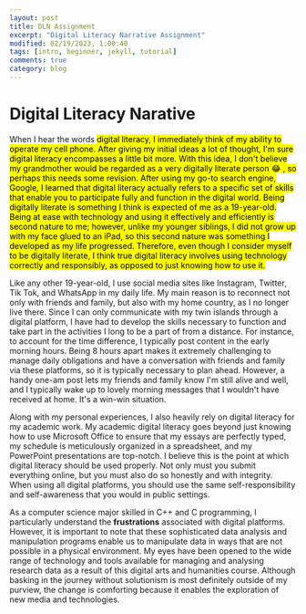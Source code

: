 ```yaml
---
layout: post
title: DLN Assignment
excerpt: "Digital Literacy Narrative Assignment"
modified: 02/19/2023, 1:00:40
tags: [intro, beginner, jekyll, tutorial]
comments: true
category: blog
---
```


# Digital Literacy Narative

When I hear the words <mark>digital literacy<mark>, I immediately think of my ability to operate my cell phone. After giving my initial ideas a lot of thought, I'm sure digital literacy encompasses a little bit more. With this idea, I don't believe my grandmother would be regarded as a very digitally literate person :joy: , so perhaps this needs some revision. After using my go-to search engine, Google, I learned that digital literacy actually refers to a specific set of skills that enable you to participate fully and function in the digital world. Being digitally literate is something I think is expected of me as a 19-year-old. Being at ease with technology and using it effectively and efficiently is second nature to me; however, unlike my younger siblings, I did not grow up with my face glued to an iPad, so this second nature was something I developed as my life progressed. Therefore, even though I consider myself to be digitally literate, I think true digital literacy involves using technology correctly and responsibly, as opposed to just knowing how to use it.

Like any other 19-year-old, I use social media sites like Instagram, Twitter, Tik Tok, and WhatsApp in my daily life. My main reason is to reconnect not only with friends and family, but also with my home country, as I no longer live there. Since I can only communicate with my twin islands through a digital platform, I have had to develop the skills necessary to function and take part in the activities I long to be a part of from a distance. For instance, to account for the time difference, I typically post content in the early morning hours. Being 8 hours apart makes it extremely challenging to manage daily obligations and have a conversation with friends and family via these platforms, so it is typically necessary to plan ahead. However, a handy one-am post lets my friends and family know I'm still alive and well, and I typically wake up to lovely morning messages that I wouldn't have received at home. It's a win-win situation.

Along with my personal experiences, I also heavily rely on digital literacy for my academic work. My academic digital literacy goes beyond just knowing how to use Microsoft Office to ensure that my essays are perfectly typed, my schedule is meticulously organized in a spreadsheet, and my PowerPoint presentations are top-notch. I believe this is the point at which digital literacy should be used properly. Not only must you submit everything online, but you must also do so honestly and with integrity. When using all digital platforms, you should use the same self-responsibility and self-awareness that you would in public settings. 

As a computer science major skilled in C++ and C programming, I particularly understand the **frustrations** associated with digital platforms. However, it is important to note that these sophisticated data analysis and manipulation programs enable us to manipulate data in ways that are not possible in a physical environment. My eyes have been opened to the wide range of technology and tools available for managing and analysing research data as a result of this digital arts and humanities course. Although basking in the journey without solutionism is most definitely outside of my purview, the change is comforting because it enables the exploration of new media and technologies.
